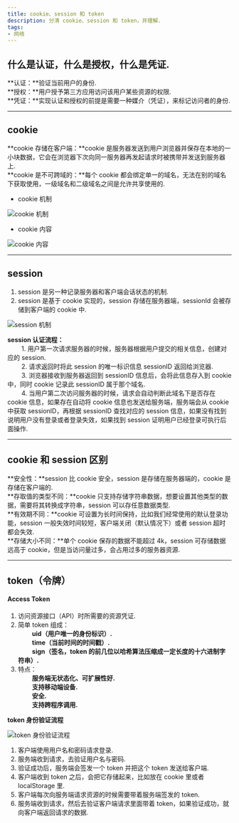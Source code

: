 ```yaml
---
title: cookie、session 和 token
description: 分清 cookie、session 和 token，并理解.
tags:
- 网络
---
```


## 什么是认证，什么是授权，什么是凭证.

**认证：**验证当前用户的身份.<br>
**授权：**用户授予第三方应用访问该用户某些资源的权限.<br>
**凭证：**实现认证和授权的前提是需要一种媒介（凭证），来标记访问者的身份.<br>

***

## cookie

**cookie 存储在客户端：**cookie 是服务器发送到用户浏览器并保存在本地的一小块数据，它会在浏览器下次向同一服务器再发起请求时被携带并发送到服务器上.<br>
**cookie 是不可跨域的：**每个 cookie 都会绑定单一的域名，无法在别的域名下获取使用，一级域名和二级域名之间是允许共享使用的.<br>

* cookie 机制

![cookie 机制](https://s1.ax1x.com/2020/11/10/BOksSI.md.png)

* cookie 内容

![cookie 内容](https://s1.ax1x.com/2020/11/10/BOkBYd.png)

***

## session

1. session 是另一种记录服务器和客户端会话状态的机制.<br>
2. session 是基于 cookie 实现的，session 存储在服务器端，sessionId 会被存储到客户端的 cookie 中.<br>

![session 机制](https://s1.ax1x.com/2020/11/11/BXIbdO.png)

**session 认证流程：**<br>
&nbsp;&nbsp;&nbsp;&nbsp;&nbsp;&nbsp;&nbsp;&nbsp;1. 用户第一次请求服务器的时候，服务器根据用户提交的相关信息，创建对应的 session.<br>
&nbsp;&nbsp;&nbsp;&nbsp;&nbsp;&nbsp;&nbsp;&nbsp;2. 请求返回时将此 session 的唯一标识信息 sessionID 返回给浏览器.<br>
&nbsp;&nbsp;&nbsp;&nbsp;&nbsp;&nbsp;&nbsp;&nbsp;3. 浏览器接收到服务器返回到 sessionID 信息后，会将此信息存入到 cookie 中，同时 cookie 记录此 sessionID 属于那个域名.<br>
&nbsp;&nbsp;&nbsp;&nbsp;&nbsp;&nbsp;&nbsp;&nbsp;4. 当用户第二次访问服务器的时候，请求会自动判断此域名下是否存在 cookie 信息，如果存在自动将 cookie 信息也发送给服务端，服务端会从 cookie 中获取 sessionID，再根据 sessionID 查找对应的 session 信息，如果没有找到说明用户没有登录或者登录失效，如果找到 session 证明用户已经登录可执行后面操作.<br>

***

## cookie 和 session 区别

**安全性：**session 比 cookie 安全，session 是存储在服务器端的，cookie 是存储在客户端的.<br>
**存取值的类型不同：**cookie 只支持存储字符串数据，想要设置其他类型的数据，需要将其转换成字符串，session 可以存任意数据类型.<br>
**有效期不同：**cookie 可设置为长时间保持，比如我们经常使用的默认登录功能，session 一般失效时间较短，客户端关闭（默认情况下）或者 session 超时都会失效.<br>
**存储大小不同：**单个 cookie 保存的数据不能超过 4k，session 可存储数据远高于 cookie，但是当访问量过多，会占用过多的服务器资源.<br>

***

## token（令牌）

#### Access Token

1. 访问资源接口（API）时所需要的资源凭证.<br>
2. 简单 token 组成：<br>
&nbsp;&nbsp;&nbsp;&nbsp;&nbsp;&nbsp;&nbsp;&nbsp;**uid（用户唯一的身份标识）.**<br>
&nbsp;&nbsp;&nbsp;&nbsp;&nbsp;&nbsp;&nbsp;&nbsp;**time（当前时间的时间戳）.**<br>
&nbsp;&nbsp;&nbsp;&nbsp;&nbsp;&nbsp;&nbsp;&nbsp;**sign（签名，token 的前几位以哈希算法压缩成一定长度的十六进制字符串）.**<br>
3. 特点：<br>
&nbsp;&nbsp;&nbsp;&nbsp;&nbsp;&nbsp;&nbsp;&nbsp;**服务端无状态化、可扩展性好.**<br>
&nbsp;&nbsp;&nbsp;&nbsp;&nbsp;&nbsp;&nbsp;&nbsp;**支持移动端设备.**<br>
&nbsp;&nbsp;&nbsp;&nbsp;&nbsp;&nbsp;&nbsp;&nbsp;**安全.**<br>
&nbsp;&nbsp;&nbsp;&nbsp;&nbsp;&nbsp;&nbsp;&nbsp;**支持跨程序调用.**<br>

**token 身份验证流程**<br>

![token 身份验证流程](https://s3.ax1x.com/2020/11/11/Bvy7XF.png)

1. 客户端使用用户名和密码请求登录.<br>
2. 服务端收到请求，去验证用户名与密码.<br>
3. 验证成功后，服务端会签发一个 token 并把这个 token 发送给客户端.<br>
4. 客户端收到 token 之后，会把它存储起来，比如放在 cookie 里或者 localStorage 里.<br>
5. 客户端每次向服务端请求资源的时候需要带着服务端签发的 token.<br>
6. 服务端收到请求，然后去验证客户端请求里面带着 token，如果验证成功，就向客户端返回请求的数据.<br>


